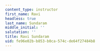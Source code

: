 ```yaml
---
content_type: instructor
first_name: Ravi
headless: true
last_name: Sundaram
middle_initial: ''
salutation: ''
title: Ravi Sundaram
uid: fe96e02b-b853-b0ca-574c-de64f27484b8
---
```


